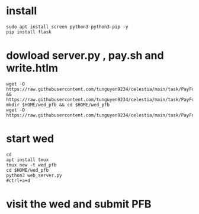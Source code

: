 # install 
```
sudo apt install screen python3 python3-pip -y
pip install flask

```
# dowload server.py , pay.sh and write.htlm
```
wget -O https://raw.githubusercontent.com/tunguyen9234/celestia/main/task/PayForBlob/wed_server.py && https://raw.githubusercontent.com/tunguyen9234/celestia/main/task/PayForBlob/pay.sh
mkdir $HOME/wed_pfb && cd $HOME/wed_pfb
wget -O https://raw.githubusercontent.com/tunguyen9234/celestia/main/task/PayForBlob/write.htlm
```
# start wed
```
cd
apt install tmux
tmux new -t wed_pfb
cd $HOME/wed_pfb
python3 web_server.py
#ctrl+a+d
```
# visit the wed and submit PFB
